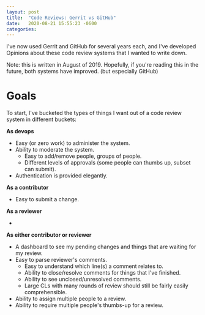 ```yaml
---
layout: post
title:  "Code Reviews: Gerrit vs GitHub"
date:   2020-08-21 15:55:23 -0600
categories: 
---
```


I've now used Gerrit and GitHub for several years each, and I've developed
Opinions about these code review systems that I wanted to write down.

Note: this is written in August of 2019. Hopefully, if you're reading this in
the future, both systems have improved. (but especially GitHub)

# Goals

To start, I've bucketed the types of things I want out of a code review system
in different buckets:

**As devops**

- Easy (or zero work) to administer the system.
- Ability to moderate the system.
  - Easy to add/remove people, groups of people.
  - Different levels of approvals (some people can thumbs up, subset can
  submit).
- Authentication is provided elegantly.

**As a contributor**

- Easy to submit a change.

**As a reviewer**

- 

**As either contributor or reviewer**

- A dashboard to see my pending changes and things that are waiting for my
review.
- Easy to parse reviewer's comments.
  - Easy to understand which line(s) a comment relates to.
  - Ability to close/resolve comments for things that I've finished.
  - Ability to see unclosed/unresolved comments.
  - Large CLs with many rounds of review should still be fairly easily
  comprehensible.
- Ability to assign multiple people to a review.
- Ability to require multiple people's thumbs-up for a review.